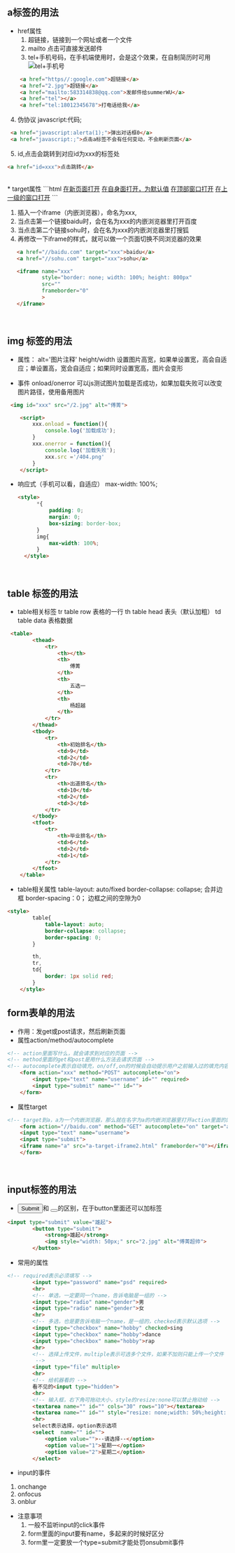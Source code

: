 ## a标签的用法
* href属性
  1. 超链接，链接到一个网址或者一个文件
  2. mailto 点击可直接发送邮件
  3. tel+手机号码，在手机端使用时，会是这个效果，在自制简历时可用
   ![tel+手机号](tel.png)
```html
    <a href="https//:google.com">超链接</a>
    <a href="2.jpg">超链接</a>
    <a href="mailto:583314838@qq.com">发邮件给summerWU</a>
    <a href="tel"></a> 
    <a href="tel:18012345678">打电话给我</a>
 ```
  4. 伪协议 javascript:代码;
   ```html
    <a href="javascript:alerta(1);">弹出对话框0</a>
    <a href="javascript:;">点击a标签不会有任何变动，不会刷新页面</a>
   ```
   5. id,点击会跳转到对应id为xxx的标签处
   ```html
   <a href="id=xxx">点击跳转</a>
   ```
 <br>
 * target属性
  ```html
   <a href="//:baidu.com" target="_blank">在新页面打开</a>
    <a href="//:baidu.com" target="_self">在自身面打开，为默认值</a>
    <a href="//:baidu.com" target="_top">在顶部窗口打开</a>
    <a href="//:baidu.com" target="_parent">在上一级的窗口打开</a>
```

1. 插入一个iframe（内嵌浏览器），命名为xxx,
2. 当点击第一个链接baidu时，会在名为xxx的内嵌浏览器里打开百度
3. 当点击第二个链接sohu时，会在名为xxx的内嵌浏览器里打搜狐
4. 再修改一下iframe的样式，就可以做一个页面切换不同浏览器的效果

 ```html
    <a href="//baidu.com" target="xxx">baidu</a>
    <a href="//sohu.com" target="xxx">sohu</a>

    <iframe name="xxx"
            style="border: none; width: 100%; height: 800px"  
            src="" 
            frameborder="0" 
            >
    </iframe>
```
<br>

## img 标签的用法
* 属性：
  alt='图片注释'
  height/width 设置图片高宽，如果单设置宽，高会自适应；单设置高，宽会自适应；如果同时设置宽高，图片会变形

* 事件 onload/onerror
  可以js测试图片加载是否成功，如果加载失败可以改变图片路径，使用备用图片
```html
 <img id="xxx" src="/2.jpg" alt="傅菁">

    <script>
        xxx.onload = function(){
            console.log('加载成功');
        } 
        xxx.onerror = function(){
            console.log('加载失败');
            xxx.src ='/404.png'
        } 
    </script>
```
* 响应式（手机可以看，自适应） max-width: 100%;
  ```html
  <style>
        *{
            padding: 0;
            margin: 0;
            box-sizing: border-box;
        }
        img{
            max-width: 100%;
        }
    </style>
    ```
<br>

## table 标签的用法
* table相关标签
tr table row 表格的一行
th table head 表头（默认加粗）
td table data 表格数据
```html
 <table>
        <thead>
            <tr>
                <th></th>
                <th>
                    傅菁
                </th>
                <th>
                    五选一
                </th>
                <th>
                    杨超越
                </th>
            </tr>
        </thead>
        <tbody>
            <tr>
                <th>初始排名</th>
                <td>9</td>
                <td>2</td>
                <td>78</td>
            </tr>
            <tr>
                <th>出道排名</th>
                <td>10</td>
                <td>2</td>
                <td>3</td>
            </tr>
        </tbody>
        <tfoot>
            <tr>
                <th>毕业排名</th>
                <td>6</td>
                <td>2</td>
                <td>1</td>
            </tr>
        </tfoot>
    </table>
```  
* table相关属性
 table-layout: auto/fixed
 border-collapse: collapse; 合并边框
 border-spacing：0； 边框之间的空隙为0

```html
<style>
        table{
            table-layout: auto;
            border-collapse: collapse;
            border-spacing: 0;
        }

        th,
        tr,
        td{
            border: 1px solid red;
        }
    </style>
```

## form表单的用法
* 作用：发get或post请求，然后刷新页面
* 属性action/method/autocomplete
```html
<!-- action里面写什么，就会请求到对应的页面 -->
<!-- method里面的get和post是用什么方法去请求页面 -->
<!-- autocomplete表示自动填充，on/off,on的时候会自动提示用户之前输入过的填充内容 -->
    <form action="xxx" method="POST" autocomplete="on">
        <input type="text" name="username" id="" required>
        <input type="submit" name="" id="">
    </form>
```
* 属性target
```html
<!-- target到a，a为一个内嵌浏览器，那么就在名字为a的内嵌浏览器里打开action里面的网址 target='_blank',表示在新页面打开请求的地址-->
    <form action="//baidu.com" method="GET" autocomplete="on" target="a">
    <input type="text" name="username">
    <input type="submit">
    <iframe name="a" src="a-target-iframe2.html" frameborder="0"></iframe>
    </form>
```
<br>

## input标签的用法
* <input type="submit">和 <button type="submit"></button>的区别，在于button里面还可以加标签
```html
<input type="submit" value="雄起">
        <button type="submit">
            <strong>雄起</strong>
            <img style="width: 50px;" src="2.jpg" alt="傅菁超帅">
        </button>
```
* 常用的属性
```html
<!-- required表示必须填写 -->
        <input type="password" name="psd" required>
        <hr>
        <!-- 单选，一定要同一个name，告诉电脑是一组的 -->
        <input type="radio" name="gender">男
        <input type="radio" name="gender">女
        <hr>
        <!-- 多选，也是要告诉电脑一个name，是一组的，checked表示默认选项 -->
        <input type="checkbox" name="hobby" checked>sing
        <input type="checkbox" name="hobby">dance
        <input type="checkbox" name="hobby">rap
        <hr>
        <!-- 选择上传文件，multiple表示可选多个文件，如果不加则只能上传一个文件
         -->
        <input type="file" multiple>
        <hr>
        <!-- 给机器看的 -->
        看不见的<input type="hidden">
        <hr>
        <!-- 输入框，右下角可拖动大小，style的resize:none可以禁止拖动给 -->
        <textarea name="" id="" cols="30" rows="10"></textarea>
        <textarea name="" id="" style="resize: none;width: 50%;height: 200px; "></textarea>
        <hr>
        select表示选择，option表示选项
        <select  name="" id="">
            <option value="">--请选择--</option>
            <option value="1">星期一</option>
            <option value="2">星期二</option>
        </select>
```
* input的事件
1. onchange
2. onfocus
3. onblur

* 注意事项
  1. 一般不监听input的click事件
  2. form里面的input要有name，多起来的时候好区分
  3. form里一定要放一个type=submit才能处罚onsubmit事件